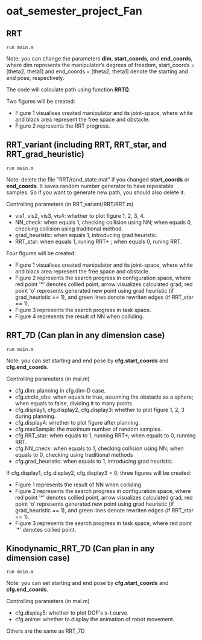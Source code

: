 # oat_semester_project_Fan

## RRT

~~~
run main.m
~~~

Note: you can change the parameters **dim**, **start_coords**, and **end_coords**, where dim represents the manipulator’s degrees of freedom, start_coords = [theta2, theta1] and end_coords = [theta2, theta1] denote the starting and end pose, respectively.

The code will calculate path using function **RRT().**

Two figures will be created:

- Figure 1 visualises created manipulator and its joint-space, where white and black area represent the free space and obstacle.
- Figure 2 represents the RRT progress.


## RRT_variant (including RRT, RRT_star, and RRT_grad_heuristic)

~~~
run main.m
~~~

Note: delete the file "RRT/rand_state.mat" if you changed **start_coords** or **end_coords**. It saves random number generator to have repeatable samples. So if you want to generate new path, you should also delete it.

Controlling parameters
(in RRT_variant/RRT/RRT.m)

- vis1, vis2, vis3, vis4: whether to plot figure 1, 2, 3, 4.
- NN_check: when equals 1, checking collision using NN; when equals 0, checking collision using traditional method.
- grad_heuristic: when equals 1, introducing grad heuristic.
- RRT_star: when equals 1, runing RRT* ; when equals 0, runing RRT.

Four figures will be created:

- Figure 1 visualises created manipulator and its joint-space, where white and black area represent the free space and obstacle.
- Figure 2 represents the search progress in configuration space, where red point '*' denotes collied point, arrow visualizes calculated grad, red point 'o' represents generated new point using grad heuristic (if grad_heuristic == 1), and green lines denote rewriten edges (if RRT_star == 1).
- Figure 3 represents the search progress in task space.
- Figure 4 represents the result of NN when colliding.

## RRT_7D (Can plan in any dimension case)

~~~
run main.m
~~~

Note: you can set starting and end pose by **cfg.start_coords** and **cfg.end_coords**.

Controlling parameters
(in mai.m)

- cfg.dim: planning in cfg.dim-D case.
- cfg.circle_obs: when equals to true, assuming the obstacle as a sphere;  when equals to false, dividing it to many points.
- cfg.display1, cfg.display2, cfg.display3: whether to plot figure 1, 2, 3 during planning.
- cfg.display4: whether to plot figure after planning.
- cfg.maxSample: the maximum number of random samples.
- cfg.RRT_star: when equals to 1, running RRT*; when equals to 0, running RRT.
- cfg.NN_check: when equals to 1, checking collision using NN; when equals to 0, checking using traditional methods
- cfg.grad_heuristic: when equals to 1, introducing grad heuristic.

If cfg.display1, cfg.display2, cfg.display3 = 0, three figures will be created:
- Figure 1 represents the result of NN when colliding.
- Figure 2 represents the search progress in configuration space, where red point '*' denotes collied point, arrow visualizes calculated grad, red point 'o' represents generated new point using grad heuristic (if grad_heuristic == 1), and green lines denote rewriten edges (if RRT_star == 1).
- Figure 3 represents the search progress in task space, where red point '*' denotes collied point.

## Kinodynamic_RRT_7D (Can plan in any dimension case)

~~~
run main.m
~~~

Note: you can set starting and end pose by **cfg.start_coords** and **cfg.end_coords**.

Controlling parameters
(in mai.m)

- cfg.display5: whether to plot DOF's s-t curve.
- cfg.anime: whether to display the animation of robot movement.

Others are the same as RRT_7D
